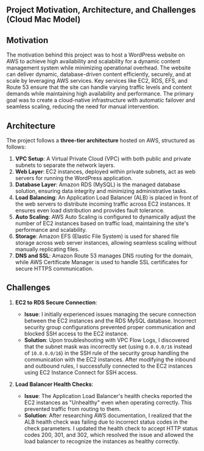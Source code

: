 ## **Project Motivation, Architecture, and Challenges (Cloud Mac Model)**

## **Motivation**
The motivation behind this project was to host a WordPress website on AWS to achieve high availability and scalability for a dynamic content management system while minimizing operational overhead. The website can deliver dynamic, database-driven content efficiently, securely, and at scale by leveraging AWS services. Key services like EC2, RDS, EFS, and Route 53 ensure that the site can handle varying traffic levels and content demands while maintaining high availability and performance. The primary goal was to create a cloud-native infrastructure with automatic failover and seamless scaling, reducing the need for manual intervention.

## **Architecture**
The project follows a **three-tier architecture** hosted on AWS, structured as follows:
1. **VPC Setup**: A Virtual Private Cloud (VPC) with both public and private subnets to separate the network layers.
2. **Web Layer**: EC2 instances, deployed within private subnets, act as web servers for running the WordPress application.
3. **Database Layer**: Amazon RDS (MySQL) is the managed database solution, ensuring data integrity and minimizing administrative tasks.
4. **Load Balancing**: An Application Load Balancer (ALB) is placed in front of the web servers to distribute incoming traffic across EC2 instances. It ensures even load distribution and provides fault tolerance.
5. **Auto Scaling**: AWS Auto Scaling is configured to dynamically adjust the number of EC2 instances based on traffic load, maintaining the site's performance and scalability.
6. **Storage**: Amazon EFS (Elastic File System) is used for shared file storage across web server instances, allowing seamless scaling without manually replicating files.
7. **DNS and SSL**: Amazon Route 53 manages DNS routing for the domain, while AWS Certificate Manager is used to handle SSL certificates for secure HTTPS communication.

## **Challenges**
1. **EC2 to RDS Secure Connection**: 
   - **Issue**: I initially experienced issues managing the secure connection between the EC2 instances and the RDS MySQL database. Incorrect security group configurations prevented proper communication and blocked SSH access to the EC2 instance.
   - **Solution**: Upon troubleshooting with VPC Flow Logs, I discovered that the subnet mask was incorrectly set (using `0.0.0.0/16` instead of `10.0.0.0/16`) in the SSH rule of the security group handling the communication with the EC2 instances. After modifying the inbound and outbound rules, I successfully connected to the EC2 instances using EC2 Instance Connect for SSH access.

2. **Load Balancer Health Checks**: 
   - **Issue**: The Application Load Balancer's health checks reported the EC2 instances as "Unhealthy" even when operating correctly. This prevented traffic from routing to them.
   - **Solution**: After researching AWS documentation, I realized that the ALB health check was failing due to incorrect status codes in the check parameters. I updated the health check to accept HTTP status codes 200, 301, and 302, which resolved the issue and allowed the load balancer to recognize the instances as healthy correctly.
